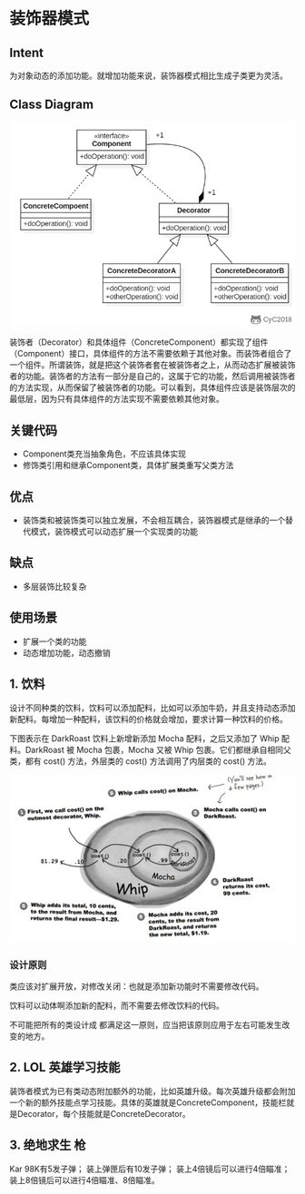 # 装饰器模式

## Intent

为对象动态的添加功能。就增加功能来说，装饰器模式相比生成子类更为灵活。

## Class Diagram

![img](https://github.com/CyC2018/CS-Notes/raw/master/notes/pics/6b833bc2-517a-4270-8a5e-0a5f6df8cd96.png)

装饰者（Decorator）和具体组件（ConcreteComponent）都实现了组件（Component）接口，具体组件的方法不需要依赖于其他对象。而装饰者组合了一个组件。所谓装饰，就是把这个装饰者套在被装饰者之上，从而动态扩展被装饰者的功能。装饰者的方法有一部分是自己的，这属于它的功能，然后调用被装饰者的方法实现，从而保留了被装饰者的功能。可以看到，具体组件应该是装饰层次的最低层，因为只有具体组件的方法实现不需要依赖其他对象。

## 关键代码

- Component类充当抽象角色，不应该具体实现
- 修饰类引用和继承Component类，具体扩展类重写父类方法

## 优点

- 装饰类和被装饰类可以独立发展，不会相互耦合，装饰器模式是继承的一个替代模式，装饰模式可以动态扩展一个实现类的功能

## 缺点

- 多层装饰比较复杂

## 使用场景

- 扩展一个类的功能
- 动态增加功能，动态撤销

## 1. 饮料

设计不同种类的饮料，饮料可以添加配料，比如可以添加牛奶，并且支持动态添加新配料。每增加一种配料，该饮料的价格就会增加，要求计算一种饮料的价格。

下图表示在 DarkRoast 饮料上新增新添加 Mocha 配料，之后又添加了 Whip 配料。DarkRoast 被 Mocha 包裹，Mocha 又被 Whip 包裹。它们都继承自相同父类，都有 cost() 方法，外层类的 cost() 方法调用了内层类的 cost() 方法。

![img](https://github.com/CyC2018/CS-Notes/raw/master/notes/pics/c9cfd600-bc91-4f3a-9f99-b42f88a5bb24.jpg)

### 设计原则

类应该对扩展开放，对修改关闭：也就是添加新功能时不需要修改代码。

饮料可以动体啊添加新的配料，而不需要去修改饮料的代码。

不可能把所有的类设计成 都满足这一原则，应当把该原则应用于左右可能发生改变的地方。

## 2. LOL 英雄学习技能

装饰者模式为已有类动态附加额外的功能，比如英雄升级。每次英雄升级都会附加一个新的额外技能点学习技能。具体的英雄就是ConcreteComponent，技能栏就是Decorator，每个技能就是ConcreteDecorator。

## 3. 绝地求生 枪

 Kar 98K有5发子弹；
 装上弹匣后有10发子弹；
 装上4倍镜后可以进行4倍瞄准；
 装上8倍镜后可以进行4倍瞄准、8倍瞄准。